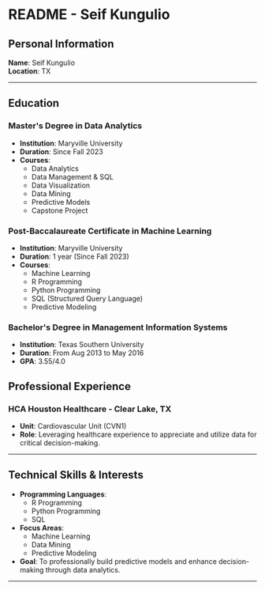 # README - Seif Kungulio

## Personal Information
**Name**: Seif Kungulio  
**Location**: TX

---

## Education
### Master's Degree in Data Analytics
- **Institution**: Maryville University  
- **Duration**: Since Fall 2023
- **Courses**:  
  - Data Analytics  
  - Data Management & SQL 
  - Data Visualization  
  - Data Mining
  - Predictive Models
  - Capstone Project
 
### Post-Baccalaureate Certificate in Machine Learning
- **Institution**: Maryville University  
- **Duration**: 1 year (Since Fall 2023)
- **Courses**:  
  - Machine Learning
  - R Programming
  - Python Programming
  - SQL (Structured Query Language)
  - Predictive Modeling
 
### Bachelor's Degree in Management Information Systems
- **Institution**: Texas Southern University
- **Duration**: From Aug 2013 to May 2016
- **GPA**: 3.55/4.0

## Professional Experience
### HCA Houston Healthcare - Clear Lake, TX
- **Unit**: Cardiovascular Unit (CVN1)  
- **Role**: Leveraging healthcare experience to appreciate and utilize data for critical decision-making.

---

## Technical Skills & Interests
- **Programming Languages**:
  - R Programming
  - Python Programming
  - SQL
- **Focus Areas**:  
  - Machine Learning
  - Data Mining
  - Predictive Modeling
- **Goal**: To professionally build predictive models and enhance decision-making through data analytics.

---

<!---
shkungulio/shkungulio is a ✨ special ✨ repository because its `README.md` (this file) appears on your GitHub profile.
You can click the Preview link to take a look at your changes.
--->
